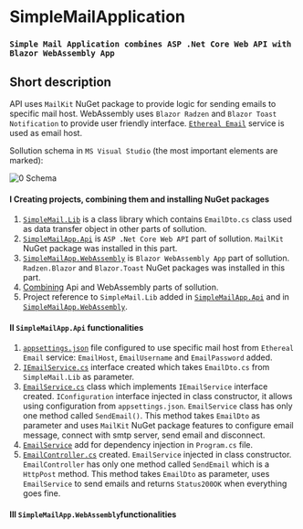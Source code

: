 # SimpleMailApplication
### `Simple Mail Application combines ASP .Net Core Web API with Blazor WebAssembly App`
## Short description
API uses `MailKit` NuGet package to provide logic for sending emails to specific mail host. 
WebAssembly uses `Blazor Radzen` and `Blazor Toast Notification` to provide user friendly interface.
[`Ethereal Email`](https://ethereal.email/) service is used as email host.

Sollution schema in `MS Visual Studio` (the most important elements are marked):

![0 Schema](https://github.com/jpurgat95/SimpleMailApplication/assets/94840984/06bf734a-6c09-4263-bc1a-1be954fb65b7)

#### I Creating projects, combining them and installing NuGet packages
1) [`SimpleMail.Lib`](https://github.com/jpurgat95/SimpleMailApplication/assets/94840984/a60ae285-2c9b-4c3f-a9f1-284eabdb9cfa) is a class library which contains `EmailDto.cs` class used as data transfer object in other parts of sollution.
2) [`SimpleMailApp.Api`](https://github.com/jpurgat95/SimpleMailApplication/assets/94840984/64adc087-4437-4375-91f2-107d4be45a5f) is `ASP .Net Core Web API` part of sollution. `MailKit` NuGet package was installed in this part.
3) [`SimpleMailApp.WebAssembly`](https://github.com/jpurgat95/SimpleMailApplication/assets/94840984/38dfb658-8bb3-4fa2-9721-5fb0ce899fb2) is `Blazor WebAssembly App` part of sollution. `Radzen.Blazor` and `Blazor.Toast` NuGet packages was installed in this part.
4) [Combining](https://github.com/jpurgat95/SimpleMailApplication/assets/94840984/1c294229-df6e-4dab-9780-b343f5be8afd) Api and WebAssembly parts of sollution.
5) Project reference to `SimpleMail.Lib` added in [`SimpleMailApp.Api`](https://github.com/jpurgat95/SimpleMailApplication/assets/94840984/eb7923c3-7728-4fbe-8aa5-d7c6a8aeab9b) and in [`SimpleMailApp.WebAssembly`](https://github.com/jpurgat95/SimpleMailApplication/assets/94840984/5a9d7e44-b28d-4e7f-aec7-c0484096c3f3).
#### II `SimpleMailApp.Api` functionalities
1) [`appsettings.json`](https://github.com/jpurgat95/SimpleMailApplication/assets/94840984/e93272c4-517c-4538-96c1-603d604f4e1d) file configured to use specific mail host from `Ethereal Email` service: `EmailHost`, `EmailUsername` and `EmailPassword` added.
2) [`IEmailService.cs`](https://github.com/jpurgat95/SimpleMailApplication/assets/94840984/cb4e9f76-b519-4cc2-bb20-9e6e0b6881b3) interface created which takes `EmailDto.cs` from `SimpleMail.Lib` as parameter.
3) [`EmailService.cs`](https://github.com/jpurgat95/SimpleMailApplication/assets/94840984/4b19c788-e640-49ca-9aeb-8609aabceaec) class which implements `IEmailService` interface created. `IConfiguration` interface injected in class constructor, it allows using configuration from `appsettings.json`. `EmailService` class has only one method called `SendEmail()`. This method takes `EmailDto` as parameter and uses `MailKit` NuGet package features to configure email message, connect with smtp server, send email and disconnect.
4) [`EmailService`](https://github.com/jpurgat95/SimpleMailApplication/assets/94840984/1030bb8a-7b0f-451c-b144-68de676c5b1f) add for dependency injection in `Program.cs` file.
5) [`EmailController.cs`](https://github.com/jpurgat95/SimpleMailApplication/assets/94840984/2efd75f7-1cc6-48bd-99c3-193e8c43ca73) created. `EmailService` injected in class constructor. `EmailController` has only one method called `SendEmail` which is a `HttpPost` method. This method takes `EmailDto` as parameter, uses `EmailService` to send emails and returns `Status200OK` when everything goes fine.
#### III `SimpleMailApp.WebAssembly`functionalities
